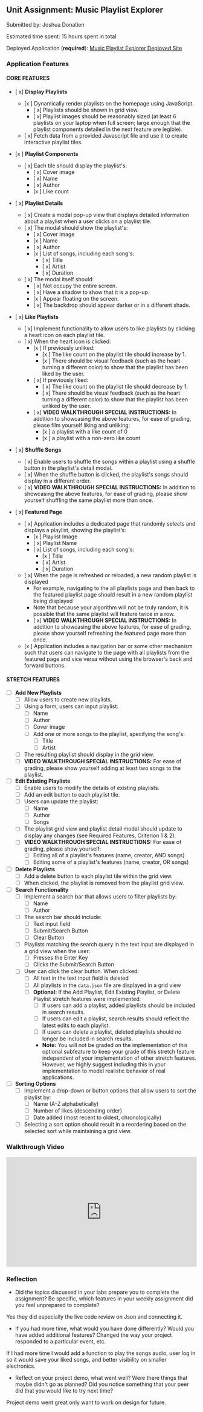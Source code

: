 
## Unit Assignment: Music Playlist Explorer

Submitted by: Joshua Donatien

Estimated time spent: 15 hours spent in total

Deployed Application (**required**): [Music Playlist Explorer Deployed Site](https://site-unit2-project1-music-playlist-tau.vercel.app/)

### Application Features

#### CORE FEATURES

- [ x] **Display Playlists**
  - [x ] Dynamically render playlists on the homepage using JavaScript.
    - [ x] Playlists should be shown in grid view.
    - [ x] Playlist images should be reasonably sized (at least 6 playlists on your laptop when full screen; large enough that the playlist components detailed in the next feature are legible).
  - [ x] Fetch data from a provided Javascript file and use it to create interactive playlist tiles.

- [x ] **Playlist Components**
  - [ x] Each tile should display the playlist's:
    - [ x] Cover image
    - [ x] Name
    - [ x] Author
    - [x ] Like count

- [ x] **Playlist Details**
  - [ x] Create a modal pop-up view that displays detailed information about a playlist when a user clicks on a playlist tile.
  - [ x] The modal should show the playlist's:
    - [ x] Cover image
    - [x ] Name
    - [ x] Author
    - [x ] List of songs, including each song's:
      - [ x] Title
      - [ x] Artist
      - [ x] Duration
  - [ x] The modal itself should:
    - [ x] Not occupy the entire screen.
    - [ x] Have a shadow to show that it is a pop-up.
    - [x ] Appear floating on the screen.
    - [ x] The backdrop should appear darker or in a different shade.

- [ x] **Like Playlists**
  - [ x] Implement functionality to allow users to like playlists by clicking a heart icon on each playlist tile.
  - [ x] When the heart icon is clicked:
    - [x ] If previously unliked:
      - [x ] The like count on the playlist tile should increase by 1.
      - [x ] There should be visual feedback (such as the heart turning a different color) to show that the playlist has been liked by the user.
    - [ x] If previously liked:
      - [ x] The like count on the playlist tile should decrease by 1.
      - [ x] There should be visual feedback (such as the heart turning a different color) to show that the playlist has been unliked by the user.
    - [ x] **VIDEO WALKTHROUGH SPECIAL INSTRUCTIONS:** In addition to showcasing the above features, for ease of grading, please film yourself liking and unliking:
      - [x ] a playlist with a like count of 0
      - [x ] a playlist with a non-zero like count

- [ x] **Shuffle Songs**
  - [ x] Enable users to shuffle the songs within a playlist using a shuffle button in the playlist's detail modal.
  - [ x] When the shuffle button is clicked, the playlist's songs should display in a different order.
  - [ x] **VIDEO WALKTHROUGH SPECIAL INSTRUCTIONS:** In addition to showcasing the above features, for ease of grading, please show yourself shuffling the same playlist more than once. 
  
- [ x] **Featured Page**
  - [ x] Application includes a dedicated page that randomly selects and displays a playlist, showing the playlist’s:
    - [x ] Playlist Image
    - [ x] Playlist Name
    - [ x] List of songs, including each song's:
      - [x ] Title
      - [ x] Artist
      - [ x] Duration
  - [ x] When the page is refreshed or reloaded, a new random playlist is displayed
    - For example, navigating to the all playlists page and then back to the featured playlist page should result in a new random playlist being displayed
    - Note that because your algorithm will not be truly random, it is possible that the same playlist will feature twice in a row. 
    - [ x] **VIDEO WALKTHROUGH SPECIAL INSTRUCTIONS:** In addition to showcasing the above features, for ease of grading, please show yourself refreshing the featured page more than once. 
  - [x ] Application includes a navigation bar or some other mechanism such that users can navigate to the page with all playlists from the featured page and vice versa without using the browser's back and forward buttons. 

#### STRETCH FEATURES

- [ ] **Add New Playlists**
  - [ ] Allow users to create new playlists.
  - [ ] Using a form, users can input playlist:
    - [ ] Name
    - [ ] Author
    - [ ] Cover image
    - [ ] Add one or more songs to the playlist, specifying the song's:
      - [ ] Title
      - [ ] Artist
  - [ ] The resulting playlist should display in the grid view.
  - [ ] **VIDEO WALKTHROUGH SPECIAL INSTRUCTIONS:** For ease of grading, please show yourself adding at least two songs to the playlist. 

- [ ] **Edit Existing Playlists**
  - [ ] Enable users to modify the details of existing playlists.
  - [ ] Add an edit button to each playlist tile.
  - [ ] Users can update the playlist:
    - [ ] Name
    - [ ] Author
    - [ ] Songs
  - [ ] The playlist grid view and playlist detail modal should update to display any changes (see Required Features, Criterion 1 & 2).
  - [ ] **VIDEO WALKTHROUGH SPECIAL INSTRUCTIONS:** For ease of grading, please show yourself:
    - [ ] Editing all of a playlist's features (name, creator, AND songs)
    - [ ] Editing some of a playlist's features (name, creator, OR songs) 

- [ ] **Delete Playlists**
  - [ ] Add a delete button to each playlist tile within the grid view.
  - [ ] When clicked, the playlist is removed from the playlist grid view.

- [ ] **Search Functionality**
  - [ ] Implement a search bar that allows users to filter playlists by:
    - [ ] Name 
    - [ ] Author
  - [ ] The search bar should include:
    - [ ] Text input field
    - [ ] Submit/Search Button
    - [ ] Clear Button
  - [ ] Playlists matching the search query in the text input are displayed in a grid view when the user:
    - [ ] Presses the Enter Key
    - [ ] Clicks the Submit/Search Button 
  - [ ] User can click the clear button. When clicked:
    - [ ] All text in the text input field is deleted
    - [ ] All playlists in the `data.json` file are displayed in a grid view
    - [ ] **Optional:** If the Add Playlist, Edit Existing Playlist, or Delete Playlist stretch features were implemented:
      - [ ] If users can add a playlist, added playlists should be included in search results.
      - [ ] If users can edit a playlist, search results should reflect the latest edits to each playlist.
      - [ ] If users can delete a playlist, deleted playlists should no longer be included in search results.
      - **Note:** You will not be graded on the implementation of this optional subfeature to keep your grade of this stretch feature independent of your implementation of other stretch features. However, we highly suggest including this in your implementation to model realistic behavior of real applications. 

- [ ] **Sorting Options**
  - [ ] Implement a drop-down or button options that allow users to sort the playlist by:
    - [ ] Name (A-Z alphabetically)
    - [ ] Number of likes (descending order)
    - [ ] Date added (most recent to oldest, chronologically)
  - [ ] Selecting a sort option should result in a reordering based on the selected sort while maintaining a grid view.

### Walkthrough Video

<div style="position: relative; padding-bottom: 57.446808510638306%; height: 0;"><iframe src="https://www.loom.com/embed/c16c055c28254290b7f52c896b462465?sid=3d767f31-9a4e-48e0-a446-7da63704c072" frameborder="0" webkitallowfullscreen mozallowfullscreen allowfullscreen style="position: absolute; top: 0; left: 0; width: 100%; height: 100%;"></iframe></div>

### Reflection

* Did the topics discussed in your labs prepare you to complete the assignment? Be specific, which features in your weekly assignment did you feel unprepared to complete?

Yes they did especially the live code review on Json and connecting it.

* If you had more time, what would you have done differently? Would you have added additional features? Changed the way your project responded to a particular event, etc.
  
If I had more time I would add a function to play the songs audio, user log in so it would save your liked songs, and better visibility on smaller electronics.


* Reflect on your project demo, what went well? Were there things that maybe didn't go as planned? Did you notice something that your peer did that you would like to try next time?

Project demo went great only want to work on design for future.
